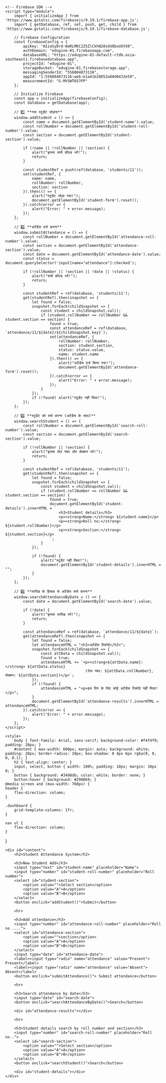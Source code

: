 
<html lang="en">
<head>
    <meta charset="UTF-8">
    <meta name="viewport" content="width=device-width, initial-scale=1.0">
    <title>Student Attendance </title>

    <!-- Firebase SDK -->
    <script type="module">
        import { initializeApp } from 'https://www.gstatic.com/firebasejs/9.19.1/firebase-app.js';
        import { getDatabase, ref, set, push, get, child } from 'https://www.gstatic.com/firebasejs/9.19.1/firebase-database.js';

        // Firebase Configuration
        const firebaseConfig = {
            apiKey: "AIzaSyDrd-WaRLM6C2Z5ZlCkhN20sXUObxUUYX0",
            authDomain: "edugine-01.firebaseapp.com",
            databaseURL: "https://edugine-01-default-rtdb.asia-southeast1.firebasedatabase.app",
            projectId: "edugine-01",
            storageBucket: "edugine-01.firebasestorage.app",
            messagingSenderId: "556004873116",
            appId: "1:556004873116:web:e1a41b28052a88d0432e59",
            measurementId: "G-MVSWT657FP"
        };

        // Initialize Firebase
        const app = initializeApp(firebaseConfig);
        const database = getDatabase(app);

        // 1️⃣ **नया स्टूडेंट जोड़ना**
        window.addStudent = () => {
            const name = document.getElementById('student-name').value;
            const rollNumber = document.getElementById('student-roll-number').value;
            const section = document.getElementById('student-section').value;

            if (!name || !rollNumber || !section) {
                alert("कृपया सभी फ़ील्ड भरें!");
                return;
            }

            const studentRef = push(ref(database, 'students/11'));
            set(studentRef, {
                name: name,
                rollNumber: rollNumber,
                section: section
            }).then(() => {
                alert("स्टूडेंट जोड़ा गया!");
                document.getElementById('student-form').reset();
            }).catch(error => {
                alert("Error: " + error.message);
            });
        };

        // 2️⃣ **अटेंडेंस दर्ज करना**
        window.submitAttendance = () => {
            const rollNumber = document.getElementById('attendance-roll-number').value;
            const section = document.getElementById('attendance-section').value;
            const date = document.getElementById('attendance-date').value;
            const status = document.querySelector('input[name="attendance"]:checked');

            if (!rollNumber || !section || !date || !status) {
                alert("सभी फ़ील्ड भरें!");
                return;
            }

            const studentRef = ref(database, 'students/11');
            get(studentRef).then(snapshot => {
                let found = false;
                snapshot.forEach(childSnapshot => {
                    const student = childSnapshot.val();
                    if (student.rollNumber == rollNumber && student.section == section) {
                        found = true;
                        const attendanceRef = ref(database, `attendance/11/${date}/${childSnapshot.key}`);
                        set(attendanceRef, {
                            rollNumber: rollNumber,
                            section: student.section,
                            status: status.value,
                            name: student.name
                        }).then(() => {
                            alert("अटेंडेंस दर्ज किया गया!");
                            document.getElementById('attendance-form').reset();
                        }).catch(error => {
                            alert("Error: " + error.message);
                        });
                    }
                });
                if (!found) alert("स्टूडेंट नहीं मिला!");
            });
        };

        // 3️⃣ **स्टूडेंट को सर्च करना (अटेंडेंस के साथ)**
        window.searchStudent = () => {
            const rollNumber = document.getElementById('search-roll-number').value;
            const section = document.getElementById('search-section').value;

            if (!rollNumber || !section) {
                alert("कृपया रोल नंबर और सेक्शन भरें!");
                return;
            }

            const studentRef = ref(database, 'students/11');
            get(studentRef).then(snapshot => {
                let found = false;
                snapshot.forEach(childSnapshot => {
                    const student = childSnapshot.val();
                    if (student.rollNumber == rollNumber && student.section == section) {
                        found = true;
                        document.getElementById('student-details').innerHTML = `
                            <h3>Student details</h3>
                            <p><strong>Name:</strong> ${student.name}</p>
                            <p><strong>Roll no:</strong> ${student.rollNumber}</p>
                            <p><strong>Section:</strong> ${student.section}</p>
                        `;
                    }
                });

                if (!found) {
                    alert("स्टूडेंट नहीं मिला!");
                    document.getElementById('student-details').innerHTML = "";
                }
            });
        };

        // 4️⃣ **तारीख के हिसाब से अटेंडेंस सर्च करना**
        window.searchAttendanceByDate = () => {
            const date = document.getElementById('search-date').value;

            if (!date) {
                alert("कृपया तारीख भरें!");
                return;
            }

            const attendanceRef = ref(database, `attendance/11/${date}`);
            get(attendanceRef).then(snapshot => {
                let found = false;
                let attendanceHTML = "<h3>अटेंडेंस रिकॉर्ड</h3>";
                snapshot.forEach(childSnapshot => {
                    const attData = childSnapshot.val();
                    found = true;
                    attendanceHTML += `<p><strong>${attData.name}:</strong> ${attData.status} 
                                        (रोल नंबर: ${attData.rollNumber}, सेक्शन: ${attData.section})</p>`;
                });
                if (!found) {
                    attendanceHTML = "<p>इस दिन के लिए कोई अटेंडेंस रिकॉर्ड नहीं मिला!</p>";
                }
                document.getElementById('attendance-results').innerHTML = attendanceHTML;
            }).catch(error => {
                alert("Error: " + error.message);
            });
        };
    </script>

    <style>
        body { font-family: Arial, sans-serif; background-color: #f4f4f9; padding: 20px; }
        #content { max-width: 600px; margin: auto; background: white; padding: 20px; border-radius: 10px; box-shadow: 0 4px 6px rgba(0, 0, 0, 0.1); }
        h2 { text-align: center; }
        input, select, button { width: 100%; padding: 10px; margin: 10px 0; }
        button { background: #3498db; color: white; border: none; }
        button:hover { background: #2980b9; }
    @media screen and (max-width: 768px) {
    header {
        flex-direction: column;
    }
    
    .dashboard {
        grid-template-columns: 1fr;
    }

    nav ul {
        flex-direction: column;
    }
}
    </style>
</head>
<body>

    <div id="content">
        <h2>Student Attendance System</h2>

        <h3>New Student Add</h3>
        <input type="text" id="student-name" placeholder="Name">
        <input type="number" id="student-roll-number" placeholder="Roll number">
        <select id="student-section">
            <option value="">Select section</option>
            <option value="A">A</option>
            <option value="B">B</option>
        </select>
        <button onclick="addStudent()">Submit</button>

        <hr>

        <h3>Add attendance</h3>
        <input type="number" id="attendance-roll-number" placeholder="Roll no ....">
        <select id="attendance-section">
            <option value="">section</option>
            <option value="A">A</option>
            <option value="B">B</option>
        </select>
        <input type="date" id="attendance-date">
        <label><input type="radio" name="attendance" value="Present"> Present</label>
        <label><input type="radio" name="attendance" value="Absent"> Absent</label>
        <button onclick="submitAttendance()"> Submit attendance</button>

        <hr>

        <h3>Search attendance by date</h3>
        <input type="date" id="search-date">
        <button onclick="searchAttendanceByDate()">Search</button>

        <div id="attendance-results"></div>

        <hr>

        <h3>Student details search by roll number and section</h3>
        <input type="number" id="search-roll-number" placeholder="Roll no..">
        <select id="search-section">
            <option value="">Select section</option>
            <option value="A">A</option>
            <option value="B">B</option>
        </select>
        <button onclick="searchStudent()">Search</button>

        <div id="student-details"></div>
    </div>

</body>
</html>
